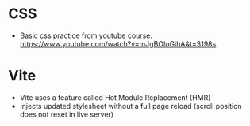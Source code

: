 # CSS
- Basic css practice from youtube course: https://www.youtube.com/watch?v=mJgBOIoGihA&t=3198s
# Vite
- Vite uses a feature called Hot Module Replacement (HMR)
- Injects updated stylesheet without a full page reload (scroll position does not reset in live server)
